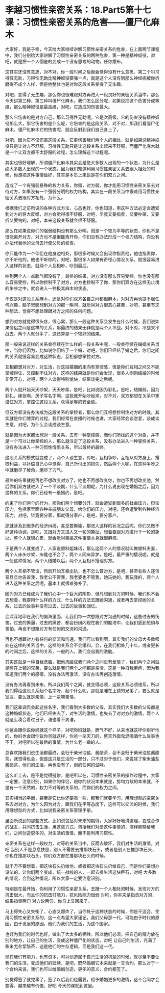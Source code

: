 # 李越习惯性亲密关系：18.Part5第十七课：习惯性亲密关系的危害——僵尸化麻木

大家好，我是子修，今天给大家继续讲解习惯性亲密关系的危害，在上面两节课程中，我们分别给大家讲解了习惯性亲密关系的两种危害，第一种是精神奴役，对吧，就是把一个人彻底的变成一个没有思考的动物，任你摆布。

这其实还没有意思，对不对，你一段时间之后就会觉得没有什么意思，第二个叫习得性无助，习得性无助比精神奴役要强一点，就是这个人没有到那么神经病被你折磨得不成个人样，但是他整体也是对你这段关系变得了无生趣。

对吧，变得了无生趣，那么你也很难跟对方再进入一段良好的亲密关系当中，那么今天讲第三种，第三种叫僵尸化麻木，我们怎么区分呢，如果说把这个危害分成等级，那么精神奴役是最高级，对吧，它造成的伤害最大。

那么它伤害的是对方自己，那么习得性无助呢，它是次高级，它的伤害没有精神奴役那么大，那它伤害的是什么呢，它伤害的是这段关系，对不对，那我们看僵尸化麻木，僵尸化麻木它的伤害呢，就会反射到我们自己身上了。

对吧，因为它不仅伤害这段关系，它更伤害我们两个人的相处，就是如果说精神奴役只是让对方不舒服，习得性无助只是让这段关系出起来不舒服，而僵尸化麻木就是一个让双方都不太舒服的过程，怎么理解这个过程呢。

其实也很好理解，所谓僵尸化麻木其实会是绝大多数人出现的一个状态，为什么是绝大多数人出现的一个状态，因为我们知道利用习惯性亲密关系去跟人相处的时候，你想把这件事情做好，其实是本质上来说是在你们双方之间。

造成了一个有强弱悬殊的权力关系，你强，对方弱，你才能用习惯性亲密关系去对待对方，如果没有一个强弱分明的权力结构，其实在一段关系当中很难用习惯性亲密关系去跟对方相处，为什么。

根据我们之前所说的各种方式方法，心态也好，你也知道，用这种方法必定会遭受到对方的巨大反噬，对方会觉得很不舒服，对吧，毕竟又要指责，又要吵架，又要折又要纳的，对吧，本来这段关系就会很不舒服。

那么在如果说你们的强弱结构没有那么分明，而是一个较为平等的状态，你也不是很能离开对方，对方也不是很能离开你，你们没有办法形成一个权力结构，你没有办法代替他的父母去行使父母的权责。

你只能作为一个伴侣在他身边相处，那很多时候又会出现你指责他，他也指责你，你不听他的，他也不听你的，对吧，那很多人如果有奇怪心情没关系，就很容易进入这样的状态，就两个人互相吵，吵到最后。

吵到两个人一点脾气都没有了，最终的结果，对方没有那么容易受控，你也没有那么容易受控，所以你控制不了对方，对方也控制不了你，那你们双方在这样无止境的争吵之中，就会进入一种极其麻木的状态。

不仅是对这段关系麻木，还是对你们双方各自之间都很麻木，对对方再也提不起任何兴趣，脑子里面想到对方的那一瞬间，就觉得对方很恶心甚至，对吧，甚至有这种想法，觉得不想处理跟对方之间的任何问题。

想到对方就觉得很头疼，很心累，那么一般这种关系会发生在什么时候，我们说如果情侣之间是这样的关系，那最终的结果无非就是两个人冷战，对不对，冷战来冷战去，两个人就分手了，这还算是一个较好的结果。

那一般来说这样的关系会存续在什么样的一段关系中呢，一般会存续在婚姻关系当中，当你们因为，比如说你们结了一个婚，对吧，你们已经结了婚之后，你们之间的关系就很容易变成这种状态，互相都想掌控对方。

互相都想对对方，对生活，对这段婚姻的走向有掌控感，但是你们互相之间又不能掌控得住，又控制不住对方，这样的结果就是你们会发现，很多人刚刚结婚的时候非常开心，对吧，两个人谈得特别愉快，结果谈完之后呢。

两个人就开始天天吵架，天天吵架，是吧，比如说因为彩礼，是吧，结婚前，因为彩礼，嫁妆啊，房子写名字啊，这些就开始吵起来，对不对，双方都想在关系中掌控住对方，掌控住这段关系，获得足够的安全感。

但双方都没有办法成为这段关系的掌控者，那么你们互相想控制住对方的时候，其实就是你们博弈的过程，我们经常在直播的时候也讲，大家经常会谈恋爱，谈成谈生意，对吧，为什么会谈成谈生意。

就是因为大家都太想对一段关系，去有一种掌控感，而你们所找的这个对象，并不是一个可以让你掌控的人，那么就注定了这段关系，没有办法进入一种掌控关系，没有办法进入一种习惯性情侣关系，所以最终的最终。

这段关系的模式就变成了，两个人谈生意，对吧，互相争吵，互相从对方身上，攫取利益，以补偿自己心中觉得，自己所付出的损失，然后两个人呢，在这种争吵之中就磨尽了棱角，磨尽了力气。

最终的结果就是再也不想改变对方了，他也不再想改变你，你也不再想改变他，然后你们双方就进入了一个平淡期，什么平淡期呢，为什么说出现在婚姻之后，因为这样的关系，你们已经有一纸婚约，是吧。

约束了你们两个的行为，那你们两个想要分开，就会遭受到很多的社会压力，舆论压力，包括家里面各种亲戚朋友父母，给你们的压力，对吧，还会遭受到各种经济压力，对吧，毕竟要分家，那就得分家产，是吧，要分家产。

那就涉及到很多的经济纠纷，甚至要撕毙，那进入这样的状况之后呢，你们又做不好这种协调，是吧，又跟对方又进入又一轮的撕扯，想着要跟对方进行下一轮的撕扯，整个人就很心累，就会觉得离婚这件事情本身就很麻烦。

于是两个人就变成了，人家说塑料姐妹话，那么这两个人的情况就叫做塑料夫妻，两个人床头吵架，床尾也不合了，两个人同床异梦，是吧，最严重的情况呢，就是一般这种情况，两个人结婚以后，两个人互相不搭理对方。

两个人互相不管谁，然后开始互相出轨，也不怎么管对方，是吧，甚至有些人还信誓旦旦地告诉我，我老公不管我，我老婆也不管我，她玩她的，我玩我的，两个人进入这种关系之后呢，基本上就很难弥补了。

因为对方已经成为了我们心中一个巨大的阴影，但凡想到对方的时候，我们也不会去想着，我要用什么样的方式，什么样的方法去跟她沟通，或者再去掌控她的关系，过去的故事并没有过去，过去的故事和回忆。

会深深地印在我们的脑海里面，让我们每一次想跟对方沟通的时候，这些过去的伤害，过去的撕逼，过去的痛苦，都会纷纷闪现在我们的脑海中，让我们感到恐惧与害怕，再也不想跟对方有任何的交流和沟通。

再也不想跟对方有任何的交流和沟通，我们可以看到啊，其实我们的父母大多数都处在这样的关系当中，这样的关系会不会缓和，会，在我们相处几十年，或者更长的时间之后，这样的关系，一般的人，我们会自我的洗脑。

其实这就是一种自我洗脑，把他洗脑成我们两个之间没有爱情了，我们两个之间就是睡在上铺的兄弟，要么就是我们两个之间都是亲情，这是一种自我麻痹，因为我知道我们两个的感情，没有办法再激活，没有办法再创造激情。

没有办法再看到未来，所以我们两个之间，就变得必须，这段关系必须维系，所以我们得给这段关系起个名字呀，起个什么呢，那就是睡在上铺的兄弟了，要么就是室友，要么就是亲情，上一辈嘛亲情。

我们这辈调侃会起这些名字，我们看到大多数的父母，其实我们大多数的父母都是这种婚姻状态，他们已经失去了，对生活的激情，也失去了对对方的激情，两个人就这么凑合着过日子，谁也看不爽谁。

你爸会跟你说你妈就这个样子，对吧你妈就是，脾气不好，从来也就这样你别听他的，你妈也会跟你说你爸就这样，你爸一杀天刀的，整天外面鬼混喝酒什么屁事也不干，对吧所以在最后的事情，为什么老一辈的人。

总喜欢跟我们说生活都最终，会归于柴米油盐，酱醋茶，会不会归于柴米油盐酱醋茶，我觉得也会，但是这只是生活的一部分，只不过对于他们，来说除了柴米油盐酱醋茶，他们的生活，再也没有了，别的任何的滋味。

这么听上去，是不是觉得挺惨，是吧所以在，习惯性亲密关系的操作过程中，大家一定要，注意识别，如果你的伴侣，跟你的状况本来就是，势均力敌的本来就，不是有一个天然的，权力不对等的关系的，而你们的权力之间。

其实相当的平衡，甚至是它比你还要高一些，那我们就要学习，用理想型的亲密关系去对对方，为什么因为对方，跟我们在平等态度下，这样可以交流的时候，我们用理想型的方式，比如说我亲密关系管理手册。

里面所说到的那些方式，比如说包括对未来的期待，大家好好地讲道理，变成合作的战友，共同抗击生活，用这些方式，包括我们对爱这件事情的，演绎能够给我们，之间创造更多的，对生活的激情，而不是利用习惯性。

亲密关系在这样一段权力，对等的关系当中，反而去破坏，我们对生活的激情，对吧 当别人不是息息扶思，别人不需要去推那块石头，或者是别人在推那块石头，你也在推那块石头，你们双方都在推那块石头的时候。

就千万不要想着，把这块石头扔给他，或者把这块石头扔给自己，而是你们要想办设法的，让你们两个变成，统一战线的人，一起去推生活这块巨石，对吧 大多数的情况，会到这种情况，所以大家一定要注意识别。

特别是在最开始，你利用了习惯性亲密关系，去跟一个人相处的时候，发现对方的抗击很大，而且你的抗击打能力，抗风险能力很弱 对吧，你本来是指责对方的，结果指责两句 对方说两句，你马上又回来了。

马上得失心又失衡了，心态又爆炸了，当你处于这种状态的时候，你是不适合，使用习惯性亲密关系的，这一点希望大家谨记，我们父母那一代，可能由于时代的原因，由于发展的原因，他们为我们的生活，为这个国家。

也好为我们的时代也好，做出了大太多的牺牲，所以他们必须，把自己的精力放在别的地方，让自己的生活，变成这种僵尸化的状态，对吧 让自己的生活，充满了柴米尤盐浆醋茶，这是他们的生存逻辑，但是我们这一代。

现在我们有能力，也有资本，可以创造属于自己生活的机型的时候，就尽量不要让我们的生活，变成他们的延续，是吧，既然婚姻它本来就是一支合约，那么对于一个合约来说，我们也可以给婚姻创造，更多的意义，合约都签了。

别觉得签了就完事了，签了以后我们也需要，赋予婚姻更多的激情，这个合同才会变得，越来越有价值，好吧 今天的课就到这里。